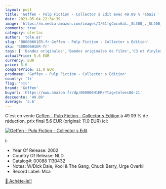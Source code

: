 ```yaml
---
layout: post
title: 'Geffen - Pulp Fiction - Collector s Edit avec 49.09 % rabais '
date: 2021-05-04 22:34:39
image: 'https://m.media-amazon.com/images/I/61fgCwcv6aL._SL500_._SL400_.jpg'
comments: true
category: ofertas
author: 'tole.es'
slug: 'B00006H1ER-fr Geffen - Pulp Fiction - Collector s Edition'
sku: 'B00006H1ER-fr'
tags: [ 'Bandes originales','Bandes originales de films','CD et Vinyles','Genres','Pop','Pop Rock','R&B, Soul et Funk','Rock','Soul Music','geffen', ]
actualPrice: 5.6 EUR
currency: EUR
price: 5.6
comparePrice: 11.0 EUR
prodname: 'Geffen - Pulp Fiction - Collector s Edition'
country: 'fr'
flag: '🇫🇷'
brand: 'Geffen'
buyurl: 'https://www.amazon.fr/dp/B00006H1ER/?tag=tolees0d-21'
descuento: '49.09'
average: '5.6'
---
```


C'est en vente [Geffen - Pulp Fiction - Collector s Edition](https://www.amazon.fr/dp/B00006H1ER/?tag=tolees0d-21)  à  49.09 % de réduction, prix final  5.6 EUR (original: 11.0 EUR) ici:

[![Geffen - Pulp Fiction - Collector s Edit](https://m.media-amazon.com/images/I/61fgCwcv6aL._SL500_._SL400_.jpg)](https://www.amazon.fr/dp/B00006H1ER/?tag=tolees0d-21)

ℹ️:

- Year Of Release: 2002
- Country Of Release: NLD
- Catalog#: 00088 1130432
- Notes: W/Dick Dale, Kool & The Gang, Chuck Berry, Urge Overkil
- Record Label: Mca

[🛒 Achète-le!!](https://www.amazon.fr/dp/B00006H1ER/?tag=tolees0d-21)
